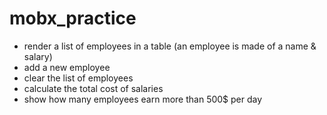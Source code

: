# mobx_practice

* render a list of employees in a table (an employee is made of a name & salary)
* add a new employee
* clear the list of employees
* calculate the total cost of salaries
* show how many employees earn more than 500$ per day
